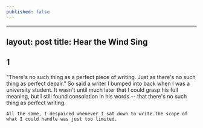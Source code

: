 ```yaml
---
published: false
---
```

---
layout: post
title: Hear the Wind Sing
---

## 1

"There's no such thing as a perfect piece of writing. Just as there's no such thing as perfect depair." So said a writer I bumped into back when I was a university student. It wasn't until much later that I could grasp his full meaning, but I still found consolation in his words -- that there's no such thing as perfect writing.

    All the same, I despaired whenever I sat down to write.The scope of what I could handle was just too limited.

